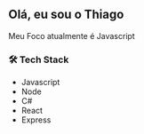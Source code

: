 ## Olá, eu sou o Thiago

Meu Foco atualmente é Javascript

### 🛠 Tech Stack
- Javascript
- Node
- C#
- React
- Express


<!---
th-js/th-js is a ✨ special ✨ repository because its `README.md` (this file) appears on your GitHub profile.
You can click the Preview link to take a look at your changes.
--->
